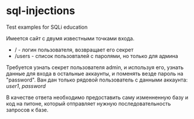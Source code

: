# sql-injections
Test examples for SQLi education

Имеется сайт с двумя известными точками входа.
* / - логин пользователя, возвращает его секрет
* /users - список пользовталей с паролями, но только для админа

Требуется узнать секрет пользователя admin, и используя его, узнать данные для входа в остальные аккаунты, и поменять везде пароль на "password".
Ван дан только рядовой пользователь с данными аккаунта: *user1*, *password*

В качестве ответа необходимо предоставить саму изменненную базу и код на питоне, который отправляет нужную последовательность запросов к базе.
